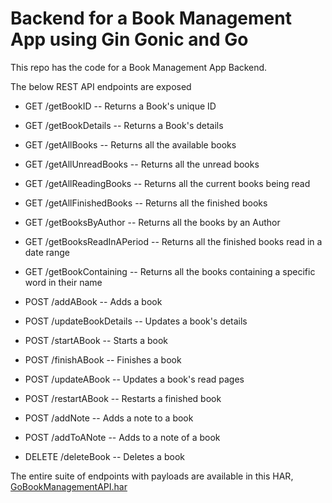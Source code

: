 # Backend for a Book Management App using Gin Gonic and Go

This repo has the code for a Book Management App Backend. 

The below REST API endpoints are exposed

* GET /getBookID -- Returns a Book's unique ID
  
* GET /getBookDetails -- Returns a Book's details
  
* GET /getAllBooks -- Returns all the available books
  
* GET /getAllUnreadBooks -- Returns all the unread books
  
* GET /getAllReadingBooks -- Returns all the current books being read
  
* GET /getAllFinishedBooks -- Returns all the finished books
  
* GET /getBooksByAuthor -- Returns all the books by an Author
  
* GET /getBooksReadInAPeriod -- Returns all the finished books read in a date range
  
* GET /getBookContaining -- Returns all the books containing a specific word in their name
  
* POST /addABook -- Adds a book
  
* POST /updateBookDetails -- Updates a book's details
  
* POST /startABook -- Starts a book
  
* POST /finishABook -- Finishes a book
  
* POST /updateABook -- Updates a book's read pages
  
* POST /restartABook -- Restarts a finished book
  
* POST /addNote -- Adds a note to a book
  
* POST /addToANote -- Adds to a note of a book
  
* DELETE /deleteBook -- Deletes a book

The entire suite of endpoints with payloads are available in this HAR, [GoBookManagementAPI.har](GoBookManagementAPI.har)

